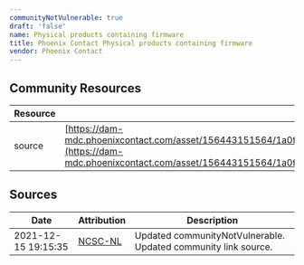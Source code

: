 ```yaml
---
communityNotVulnerable: true
draft: 'false'
name: Physical products containing firmware
title: Phoenix Contact Physical products containing firmware
vendor: Phoenix Contact
---
```



## Community Resources
| Resource | Link |
| --- | --- |
| source | [https://dam-mdc.phoenixcontact.com/asset/156443151564/1a0f6db6bbc86540bfe4f05fd65877f4/Vulnerability_Statement_Log4J_20211215.pdf](https://dam-mdc.phoenixcontact.com/asset/156443151564/1a0f6db6bbc86540bfe4f05fd65877f4/Vulnerability_Statement_Log4J_20211215.pdf) |


## Sources
| Date | Attribution | Description |
| --- | --- | --- |
| 2021-12-15 19:15:35 | [NCSC-NL](https://github.com/NCSC-NL/log4shell/blob/main/software/README.md) | Updated communityNotVulnerable. Updated community link source.  |
